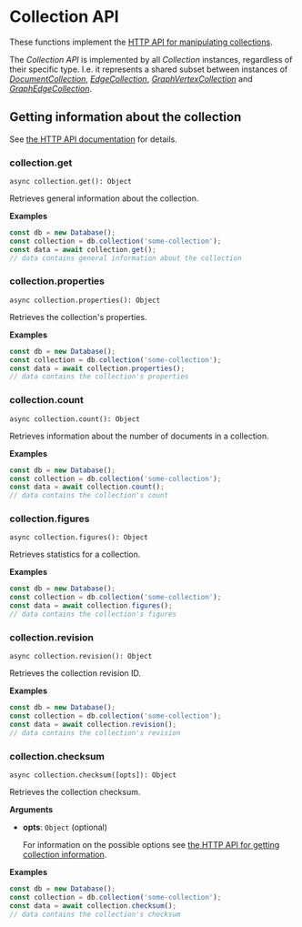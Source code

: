 # Collection API

These functions implement the
[HTTP API for manipulating collections](https://docs.arangodb.com/latest/HTTP/Collection/index.html).

The _Collection API_ is implemented by all _Collection_ instances, regardless of
their specific type. I.e. it represents a shared subset between instances of
[_DocumentCollection_](../DocumentCollection.md),
[_EdgeCollection_](../EdgeCollection.md),
[_GraphVertexCollection_](../GraphVertexCollection.md) and
[_GraphEdgeCollection_](../GraphEdgeCollection.md).

## Getting information about the collection

See
[the HTTP API documentation](https://docs.arangodb.com/latest/HTTP/Collection/Getting.html)
for details.

### collection.get

`async collection.get(): Object`

Retrieves general information about the collection.

**Examples**

```js
const db = new Database();
const collection = db.collection('some-collection');
const data = await collection.get();
// data contains general information about the collection
```

### collection.properties

`async collection.properties(): Object`

Retrieves the collection's properties.

**Examples**

```js
const db = new Database();
const collection = db.collection('some-collection');
const data = await collection.properties();
// data contains the collection's properties
```

### collection.count

`async collection.count(): Object`

Retrieves information about the number of documents in a collection.

**Examples**

```js
const db = new Database();
const collection = db.collection('some-collection');
const data = await collection.count();
// data contains the collection's count
```

### collection.figures

`async collection.figures(): Object`

Retrieves statistics for a collection.

**Examples**

```js
const db = new Database();
const collection = db.collection('some-collection');
const data = await collection.figures();
// data contains the collection's figures
```

### collection.revision

`async collection.revision(): Object`

Retrieves the collection revision ID.

**Examples**

```js
const db = new Database();
const collection = db.collection('some-collection');
const data = await collection.revision();
// data contains the collection's revision
```

### collection.checksum

`async collection.checksum([opts]): Object`

Retrieves the collection checksum.

**Arguments**

* **opts**: `Object` (optional)

  For information on the possible options see
  [the HTTP API for getting collection information](https://docs.arangodb.com/latest/HTTP/Collection/Getting.html).

**Examples**

```js
const db = new Database();
const collection = db.collection('some-collection');
const data = await collection.checksum();
// data contains the collection's checksum
```
